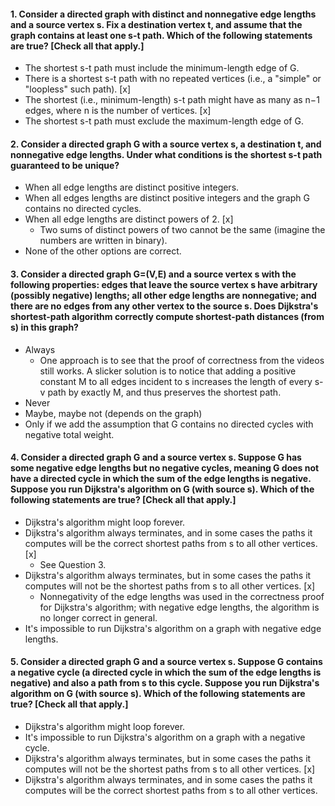 #### 1. Consider a directed graph with distinct and nonnegative edge lengths and a source vertex s. Fix a destination vertex t, and assume that the graph contains at least one s-t path. Which of the following statements are true? [Check all that apply.]
- The shortest s-t path must include the minimum-length edge of G.
- There is a shortest s-t path with no repeated vertices (i.e., a "simple" or "loopless" such path). [x]
- The shortest (i.e., minimum-length) s-t path might have as many as n−1 edges, where n is the number of vertices. [x]
- The shortest s-t path must exclude the maximum-length edge of G. 

#### 2. Consider a directed graph G with a source vertex s, a destination t, and nonnegative edge lengths. Under what conditions is the shortest s-t path guaranteed to be unique?
- When all edge lengths are distinct positive integers.
- When all edges lengths are distinct positive integers and the graph G contains no directed cycles.
- When all edge lengths are distinct powers of 2. [x]
  - Two sums of distinct powers of two cannot be the same (imagine the numbers are written in binary).
- None of the other options are correct.

#### 3. Consider a directed graph G=(V,E) and a source vertex s with the following properties: edges that leave the source vertex s have arbitrary (possibly negative) lengths; all other edge lengths are nonnegative; and there are no edges from any other vertex to the source s. Does Dijkstra's shortest-path algorithm correctly compute shortest-path distances (from s) in this graph?
- Always
  - One approach is to see that the proof of correctness from the videos still works. A slicker solution is to notice that adding a positive constant M to all edges incident to s increases the length of every s-v path by exactly M, and thus preserves the shortest path.
- Never
- Maybe, maybe not (depends on the graph)
- Only if we add the assumption that G contains no directed cycles with negative total weight.

#### 4. Consider a directed graph G and a source vertex s. Suppose G has some negative edge lengths but no negative cycles, meaning G does not have a directed cycle in which the sum of the edge lengths is negative. Suppose you run Dijkstra's algorithm on G (with source s). Which of the following statements are true? [Check all that apply.]
- Dijkstra's algorithm might loop forever.
- Dijkstra's algorithm always terminates, and in some cases the paths it computes will be the correct shortest paths from s to all other vertices. [x]
  - See Question 3.
- Dijkstra's algorithm always terminates, but in some cases the paths it computes will not be the shortest paths from s to all other vertices. [x]
  - Nonnegativity of the edge lengths was used in the correctness proof for Dijkstra's algorithm; with negative edge lengths, the algorithm is no longer correct in general.
- It's impossible to run Dijkstra's algorithm on a graph with negative edge lengths.

#### 5. Consider a directed graph G and a source vertex s. Suppose G contains a negative cycle (a directed cycle in which the sum of the edge lengths is negative) and also a path from s to this cycle. Suppose you run Dijkstra's algorithm on G (with source s). Which of the following statements are true? [Check all that apply.]
- Dijkstra's algorithm might loop forever.
- It's impossible to run Dijkstra's algorithm on a graph with a negative cycle.
- Dijkstra's algorithm always terminates, but in some cases the paths it computes will not be the shortest paths from s to all other vertices. [x]
- Dijkstra's algorithm always terminates, and in some cases the paths it computes will be the correct shortest paths from s to all other vertices.
